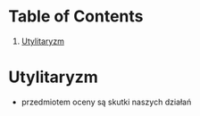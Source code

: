 
# Table of Contents

1.  [Utylitaryzm](#org61fe669)


<a id="org61fe669"></a>

# Utylitaryzm

-   przedmiotem oceny są skutki naszych działań

